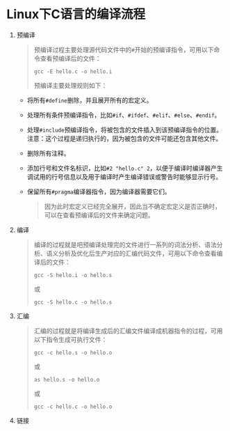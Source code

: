 # Linux下C语言的编译流程

1. 预编译

   > 预编译过程主要处理源代码文件中的`#`开始的预编译指令，可用以下命令查看预编译后的文件：
   >
   > `gcc -E hello.c -o hello.i`
   >
   > 预编译主要处理规则如下：

   - 将所有`#define`删除，并且展开所有的宏定义。

   - 处理所有条件预编译指令，比如`#if`、`#ifdef`、`#elif`、`#else`、`#endif`。

   - 处理`#include`预编译指令，将被包含的文件插入到该预编译指令的位置。注意：这个过程是递归执行的，因为被包含的文件可能还包含其他文件。

   - 删除所有注释。

   - 添加行号和文件名标识，比如`#2 "hello.c" 2`，以便于编译时编译器产生调试用的行号信息以及用于编译时产生编译错误或警告时能够显示行号。

   - 保留所有`#pragma`编译器指令，因为编译器需要它们。

     > 因为此时宏定义已经完全展开，因此当不确定宏定义是否正确时，可以在查看预编译后的文件来确定问题。

2. 编译

   > 编译的过程就是吧预编译处理完的文件进行一系列的词法分析、语法分析、语义分析及优化后生产对应的汇编代码文件，可用以下命令查看编译后的文件：
   >
   > `gcc -S hello.i -o hello.s`
   >
   > 或
   >
   > `gcc -S hello.c -o hello.s`

3. 汇编

   > 汇编的过程就是将编译生成后的汇编文件编译成机器指令的过程，可用以下指令生成可执行文件：
   >
   > `gcc -c hello.s -o hello.o`
   >
   > 或
   >
   > `as hello.s -o hello.o`
   >
   > 或
   >
   > `gcc -c hello.c -o hello.o`

4. 链接